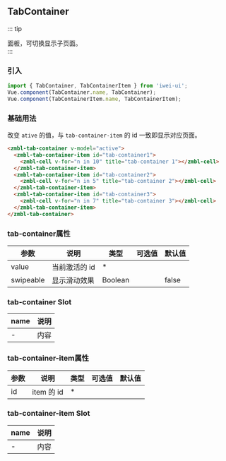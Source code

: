 ## TabContainer
::: tip
<div>面板，可切换显示子页面。</div>
:::


### 引入
```javascript
import { TabContainer, TabContainerItem } from 'iwei-ui';
Vue.component(TabContainer.name, TabContainer);
Vue.component(TabContainerItem.name, TabContainerItem);
```

### 基础用法
改变 `ative` 的值，与 `tab-container-item` 的 id 一致即显示对应页面。
```html
<zmbl-tab-container v-model="active">
  <zmbl-tab-container-item id="tab-container1">
    <zmbl-cell v-for="n in 10" title="tab-container 1"></zmbl-cell>
  </zmbl-tab-container-item>
  <zmbl-tab-container-item id="tab-container2">
    <zmbl-cell v-for="n in 5" title="tab-container 2"></zmbl-cell>
  </zmbl-tab-container-item>
  <zmbl-tab-container-item id="tab-container3">
    <zmbl-cell v-for="n in 7" title="tab-container 3"></zmbl-cell>
  </zmbl-tab-container-item>
</zmbl-tab-container>
```

### tab-container属性
| 参数            | 说明                                     | 类型    | 可选值     | 默认值     |
|-------------------|---------------------------------------|----------|-------------|-----------|
| value	       | 当前激活的 id       | 	*		       |        |
| swipeable	       | 显示滑动效果	       | Boolean	       |        | 	false       |

### tab-container Slot
| name            | 说明                                     |
|-------------------|---------------------------------------|
| -	            | 内容         |

### tab-container-item属性
| 参数            | 说明                                     | 类型    | 可选值     | 默认值     |
|-------------------|---------------------------------------|----------|-------------|-----------|
| id	       | item 的 id       | 	*		       |        | 

### tab-container-item Slot
| name            | 说明                                     |
|-------------------|---------------------------------------|
| -	            | 内容         |